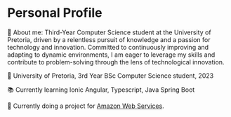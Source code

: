 # Personal Profile
👷  About me: Third-Year Computer Science student at the University of Pretoria, driven by a relentless pursuit of knowledge and a passion for technology and innovation. Committed to continuously improving and adapting to dynamic environments, I am eager to leverage my skills and contribute to problem-solving through the lens of technological innovation.

🏫 University of Pretoria, 3rd Year BSc Computer Science student, 2023

📚 Currently learning Ionic Angular, Typescript, Java Spring Boot

🔖 Currently doing a project for [Amazon Web Services](https://www.amazon.jobs/en/business_categories/amazon-web-services).


